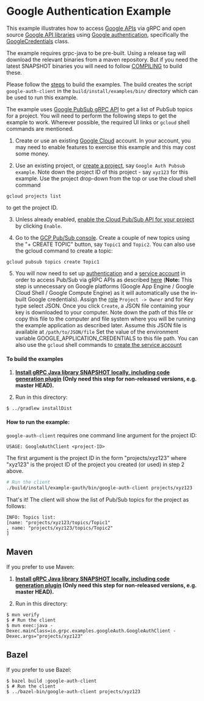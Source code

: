 Google Authentication Example
==============================================

This example illustrates how to access [Google APIs](https://cloud.google.com/apis/docs/overview) via gRPC and
open source [Google API libraries](https://github.com/googleapis) using
[Google authentication](https://developers.google.com/identity/protocols/OAuth2), specifically the
[GoogleCredentials](https://github.com/googleapis/google-auth-library-java/blob/master/oauth2_http/java/com/google/auth/oauth2/GoogleCredentials.java)
class.

The example requires grpc-java to be pre-built. Using a release tag will download the relevant binaries
from a maven repository. But if you need the latest SNAPSHOT binaries you will need to follow
[COMPILING](../COMPILING.md) to build these.

Please follow the [steps](./README.md#to-build-the-examples) to build the examples. The build creates
the script `google-auth-client` in the `build/install/examples/bin/` directory which can be
used to run this example.

The example uses [Google PubSub gRPC API](https://cloud.google.com/pubsub/docs/reference/rpc/) to get a list
of PubSub topics for a project. You will need to perform the following steps to get the example to work.
Wherever possible, the required UI links or `gcloud` shell commands are mentioned.

1. Create or use an existing [Google Cloud](https://cloud.google.com) account. In your account, you may need
to enable features to exercise this example and this may cost some money.

2. Use an existing project, or [create a project](https://pantheon.corp.google.com/projectcreate),
say `Google Auth Pubsub example`. Note down the project ID of this project - say `xyz123` for this example.
Use the project drop-down from the top or use the cloud shell command
```
gcloud projects list
```
to get the project ID.

3. Unless already enabled, [enable the Cloud Pub/Sub API for your project](https://console.developers.google.com/apis/api/pubsub.googleapis.com/overview)
by clicking `Enable`.

4. Go to the [GCP Pub/Sub console](https://pantheon.corp.google.com/cloudpubsub). Create a couple of new
topics using the "+ CREATE TOPIC" button, say `Topic1` and `Topic2`. You can also use the gcloud command
to create a topic:
```
gcloud pubsub topics create Topic1
```

5. You will now need to set up [authentication](https://cloud.google.com/docs/authentication/) and a
[service account](https://cloud.google.com/docs/authentication/#service_accounts) in order to access
Pub/Sub via gRPC APIs as described [here](https://cloud.google.com/iam/docs/creating-managing-service-accounts)
   (**Note:** This step is unnecessary on Google platforms (Google App Engine / Google Cloud Shell / Google Compute Engine) as it will
automatically use the in-built Google credentials).
Assign the [role](https://cloud.google.com/iam/docs/granting-roles-to-service-accounts) `Project -> Owner`
and for Key type select JSON. Once you click `Create`, a JSON file containing your key is downloaded to
your computer. Note down the path of this file or copy this file to the computer and file system where
you will be running the example application as described later. Assume this JSON file is available at
`/path/to/JSON/file` Set the value of the environment variable GOOGLE_APPLICATION_CREDENTIALS to this file path. You can also use the `gcloud` shell commands to
[create the service account](https://cloud.google.com/iam/docs/creating-managing-service-accounts#iam-service-accounts-create-gcloud)


#### To build the examples

1. **[Install gRPC Java library SNAPSHOT locally, including code generation plugin](../../COMPILING.md) (Only need this step for non-released versions, e.g. master HEAD).**

2. Run in this directory:
```
$ ../gradlew installDist
```


#### How to run the example:
`google-auth-client` requires one command line argument for the project ID:

 ```text
USAGE: GoogleAuthClient <project-ID>
```

The first argument <project-ID> is the project ID in the form "projects/xyz123" where "xyz123" is
the project ID of the project you created (or used) in step 2 above.

 ```bash
# Run the client
./build/install/example-gauth/bin/google-auth-client projects/xyz123
```
 That's it! The client will show the list of Pub/Sub topics for the project as follows:

 ```
 INFO: Topics list:
 [name: "projects/xyz123/topics/Topic1"
 , name: "projects/xyz123/topics/Topic2"
 ]
 ```

 ## Maven
 If you prefer to use Maven:
 1. **[Install gRPC Java library SNAPSHOT locally, including code generation plugin](../../COMPILING.md) (Only need this step for non-released versions, e.g. master HEAD).**

 2. Run in this directory:
 ```
 $ mvn verify
 $ # Run the client
 $ mvn exec:java -Dexec.mainClass=io.grpc.examples.googleAuth.GoogleAuthClient -Dexec.args="projects/xyz123"
 ```

 ## Bazel
 If you prefer to use Bazel:
 ```
 $ bazel build :google-auth-client
 $ # Run the client
 $ ../bazel-bin/google-auth-client projects/xyz123
 ```